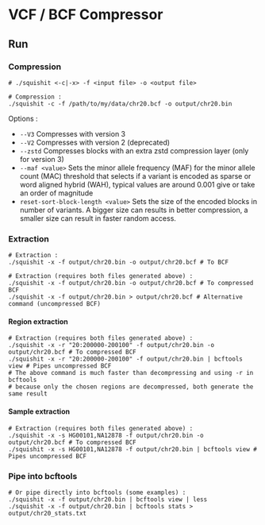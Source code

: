 # VCF / BCF Compressor

## Run

### Compression

```shell
# ./squishit <-c|-x> -f <input file> -o <output file>
```

```shell
# Compression :
./squishit -c -f /path/to/my/data/chr20.bcf -o output/chr20.bin
```

Options :
- `--V3` Compresses with version 3
- `--V2` Compresses with version 2 (deprecated)
- `--zstd` Compresses blocks with an extra zstd compression layer (only for version 3)
- `--maf <value>` Sets the minor allele frequency (MAF) for the minor allele count (MAC) threshold that selects if a variant is encoded as sparse or word aligned hybrid (WAH), typical values are around 0.001 give or take an order of magnitude
- `reset-sort-block-length <value>` Sets the size of the encoded blocks in number of variants. A bigger size can results in better compression, a smaller size can result in faster random access.

### Extraction

```shell
# Extraction :
./squishit -x -f output/chr20.bin -o output/chr20.bcf # To BCF
```

```shell
# Extraction (requires both files generated above) :
./squishit -x -f output/chr20.bin -o output/chr20.bcf # To compressed BCF
./squishit -x -f output/chr20.bin > output/chr20.bcf # Alternative command (uncompressed BCF)
```

#### Region extraction
```shell
# Extraction (requires both files generated above) :
./squishit -x -r "20:200000-200100" -f output/chr20.bin -o output/chr20.bcf # To compressed BCF
./squishit -x -r "20:200000-200100" -f output/chr20.bin | bcftools view # Pipes uncompressed BCF
# The above command is much faster than decompressing and using -r in bcftools
# because only the chosen regions are decompressed, both generate the same result
```

#### Sample extraction
```shell
# Extraction (requires both files generated above) :
./squishit -x -s HG00101,NA12878 -f output/chr20.bin -o output/chr20.bcf # To compressed BCF
./squishit -x -s HG00101,NA12878 -f output/chr20.bin | bcftools view # Pipes uncompressed BCF
```

### Pipe into bcftools

```shell
# Or pipe directly into bcftools (some examples) :
./squishit -x -f output/chr20.bin | bcftools view | less
./squishit -x -f output/chr20.bin | bcftools stats > output/chr20_stats.txt
```